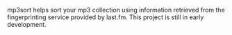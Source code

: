 mp3sort helps sort your mp3 collection using information retrieved from the fingerprinting service provided by last.fm.
This project is still in early development.
